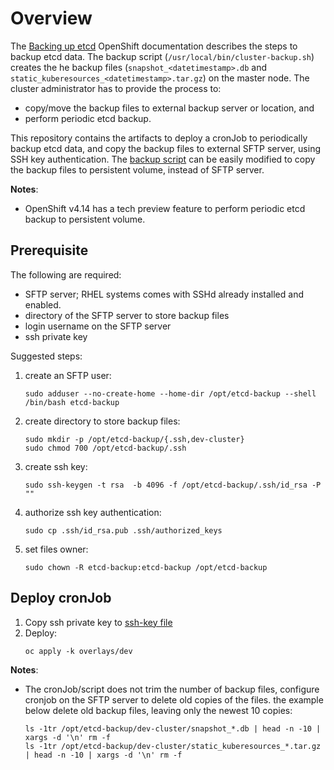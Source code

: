 # Overview

The [Backing up etcd](https://docs.openshift.com/container-platform/4.14/backup_and_restore/control_plane_backup_and_restore/backing-up-etcd.html) OpenShift documentation describes the steps to backup etcd data. The backup script (`/usr/local/bin/cluster-backup.sh`) creates the he backup files (`snapshot_<datetimestamp>.db` and `static_kuberesources_<datetimestamp>.tar.gz`) on the master node. The cluster administrator has to provide the process to:
- copy/move the backup files to external backup server or location, and
- perform periodic etcd backup.

This repository contains the artifacts to deploy a cronJob to periodically backup etcd data, and copy the backup files to external SFTP server, using SSH key authentication. The [backup script](./base/etcd-backup.sh) can be easily modified to copy the backup files to persistent volume, instead of SFTP server.

**Notes**:
- OpenShift v4.14 has a tech preview feature to perform periodic etcd backup to persistent volume.

## Prerequisite

The following are required:
- SFTP server; RHEL systems comes with SSHd already installed and enabled.
- directory of the SFTP server to store backup files
- login username on the SFTP server
- ssh private key

Suggested steps:
1. create an SFTP user:
   ```
   sudo adduser --no-create-home --home-dir /opt/etcd-backup --shell /bin/bash etcd-backup
   ```
1. create directory to store backup files:
   ```
   sudo mkdir -p /opt/etcd-backup/{.ssh,dev-cluster}
   sudo chmod 700 /opt/etcd-backup/.ssh
   ```
1. create ssh key:
   ```
   sudo ssh-keygen -t rsa  -b 4096 -f /opt/etcd-backup/.ssh/id_rsa -P ""
   ```
1. authorize ssh key authentication:
   ```
   sudo cp .ssh/id_rsa.pub .ssh/authorized_keys
   ```
1. set files owner:
   ```
   sudo chown -R etcd-backup:etcd-backup /opt/etcd-backup
   ```

## Deploy cronJob

1. Copy ssh private key to [ssh-key file](./base/ssh-key)
1. Deploy:
   ```
   oc apply -k overlays/dev
   ```

**Notes**:
- The cronJob/script does not trim the number of backup files, configure cronjob on the SFTP server to delete old copies of the files. the example below delete old backup files, leaving only the newest 10 copies:
  ```
  ls -1tr /opt/etcd-backup/dev-cluster/snapshot_*.db | head -n -10 | xargs -d '\n' rm -f
  ls -1tr /opt/etcd-backup/dev-cluster/static_kuberesources_*.tar.gz | head -n -10 | xargs -d '\n' rm -f
  ```
